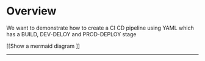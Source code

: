 # Overview
We want to demonstrate how to create a CI CD pipeline using YAML which has a BUILD, DEV-DELOY and PROD-DEPLOY stage

[[Show a mermaid diagram ]]


---
